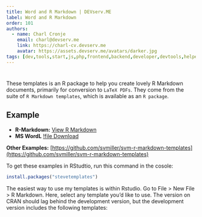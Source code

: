 ```yaml
---
title: Word and R Markdown | DEVserv.ME
label: Word and R Markdown
order: 101
authors:
  - name: Charl Cronje
    email: charl@devserv.me
    link: https://charl-cv.devserv.me
    avatar: https://assets.devserv.me/avatars/darker.jpg
tags: [dev,tools,start,js,php,frontend,backend,developer,devtools,helpers,log]
---
```

# 

These templates is an R package to help you create lovely R Markdown documents, primarily for conversion to `LaTeX PDFs`. They come from the suite of `R Markdown templates`, which is available as an `R package`.

## Example

- **R-Markdown:** [View R Markdown](wordExample/svm-word-docx-example.Rmd)
- **MS WordL** [!file Download](wordExample/svm-word-docx-example.docx)

**Other Examples:** [https://github.com/svmiller/svm-r-markdown-templates](https://github.com/svmiller/svm-r-markdown-templates)

To get these examples in RStudtio, run this command in the cosole:

```R
install.packages("stevetemplates")
```

The easiest way to use my templates is within Rstudio. Go to File > New File > R Markdown. Here, select any template you’d like to use. The version on CRAN should lag behind the development version, but the development version includes the following templates: